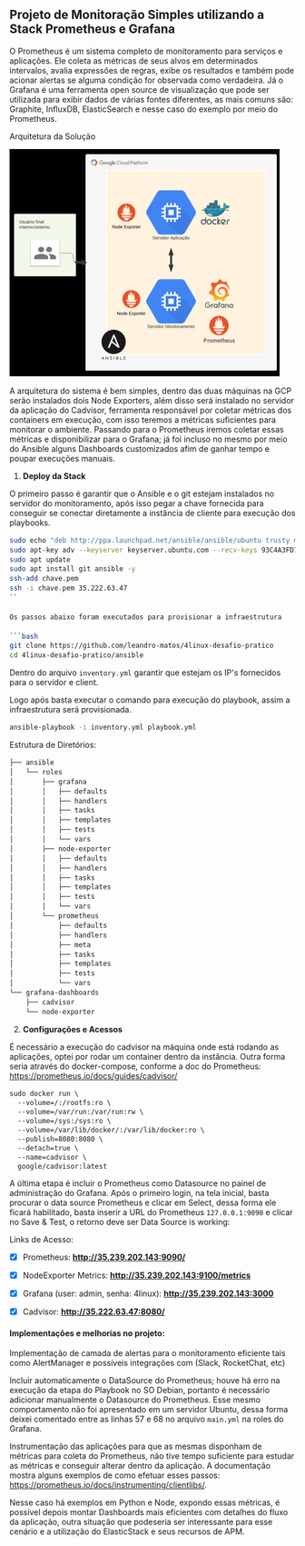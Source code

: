
## Projeto de Monitoração Simples utilizando a Stack Prometheus e Grafana

O Prometheus é um sistema completo de monitoramento para serviços e aplicações. Ele coleta as métricas de seus alvos em determinados intervalos, avalia expressões de regras, exibe os resultados e também pode acionar alertas se alguma condição for observada como verdadeira. Já o Grafana é uma ferramenta open source de visualização que pode ser utilizada para exibir dados de várias fontes diferentes, as mais comuns são: Graphite, InfluxDB, ElasticSearch e nesse caso do exemplo por meio do Prometheus.

Arquitetura da Solução

![](images/4linux.jpg)

A arquitetura do sistema é bem simples, dentro das duas máquinas na GCP serão instalados dois Node Exporters, além disso será instalado no servidor da aplicação do Cadvisor, ferramenta responsável por coletar métricas dos containers em execução, com isso teremos a métricas suficientes para monitorar o ambiente. Passando para o Prometheus iremos coletar essas métricas e disponibilizar para o Grafana; já foi incluso no mesmo por meio do Ansible alguns Dashboards customizados afim de ganhar tempo e poupar execuções manuais.

1. **Deploy da Stack**

O primeiro passo é garantir que o Ansible e o git estejam instalados no servidor do monitoramento, após isso pegar a chave fornecida para conseguir se conectar diretamente a instância de cliente para execução dos playbooks.

```bash
sudo echo "deb http://ppa.launchpad.net/ansible/ansible/ubuntu trusty main" | tee /etc/apt/sources.list
sudo apt-key adv --keyserver keyserver.ubuntu.com --recv-keys 93C4A3FD7BB9C367
sudo apt update 
sudo apt install git ansible -y
ssh-add chave.pem
ssh -i chave.pem 35.222.63.47
``

Os passos abaixo foram executados para provisionar a infraestrutura

```bash
git clone https://github.com/leandro-matos/4linux-desafio-pratico
cd 4linux-desafio-pratico/ansible
```
Dentro do arquivo `inventory.yml` garantir que estejam os IP's fornecidos para o servidor e client.

Logo após basta executar o comando para execução do playbook, assim a infraestrutura será provisionada.

```bash
ansible-playbook -i inventory.yml playbook.yml
```

Estrutura de Diretórios:
```bash
├── ansible
│   └── roles
│       ├── grafana
│       │   ├── defaults
│       │   ├── handlers
│       │   ├── tasks
│       │   ├── templates
│       │   ├── tests
│       │   └── vars
│       ├── node-exporter
│       │   ├── defaults
│       │   ├── handlers
│       │   ├── tasks
│       │   ├── templates
│       │   ├── tests
│       │   └── vars
│       └── prometheus
│           ├── defaults
│           ├── handlers
│           ├── meta
│           ├── tasks
│           ├── templates
│           ├── tests
│           └── vars
└── grafana-dashboards
    ├── cadvisor
    └── node-exporter
```

2. **Configurações e Acessos**

É necessário a execução do cadvisor na máquina onde está rodando as aplicações, optei por rodar um container dentro da instância. Outra forma seria através do docker-compose, conforme a doc do Prometheus: https://prometheus.io/docs/guides/cadvisor/

```
sudo docker run \
  --volume=/:/rootfs:ro \
  --volume=/var/run:/var/run:rw \
  --volume=/sys:/sys:ro \
  --volume=/var/lib/docker/:/var/lib/docker:ro \
  --publish=8080:8080 \
  --detach=true \
  --name=cadvisor \
  google/cadvisor:latest
```

A última etapa é incluir o Prometheus como Datasource no painel de administração do Grafana. Após o primeiro login, na tela inicial, basta procurar o data source Prometheus e clicar em Select, dessa forma ele ficará habilitado, basta inserir a URL do Prometheus `127.0.0.1:9090` e clicar no Save & Test, o retorno deve ser Data Source is working:

Links de Acesso:
- [x] Prometheus: **http://35.239.202.143:9090/**
- [x] NodeExporter Metrics: **http://35.239.202.143:9100/metrics**
- [x] Grafana (user: admin, senha: 4linux): **http://35.239.202.143:3000**
- [x] Cadvisor: **http://35.222.63.47:8080/**


#### Implementações e melhorias no projeto:
Implementação de camada de alertas para o monitoramento eficiente tais como AlertManager e possíveis integrações com (Slack, RocketChat, etc)

Incluir automaticamente o DataSource do Prometheus; houve há erro na execução da etapa do Playbook no SO Debian, portanto é necessário adicionar manualmente o Datasource do Prometheus. Esse mesmo comportamento não foi apresentado em um servidor Ubuntu, dessa forma deixei comentado entre as linhas 57 e 68 no arquivo `main.yml` na roles do Grafana.

Instrumentação das aplicações para que as mesmas disponham de métricas para coleta do Prometheus, não tive tempo suficiente para estudar as métricas e conseguir alterar dentro da aplicação. A documentação mostra alguns exemplos de como efetuar esses passos: https://prometheus.io/docs/instrumenting/clientlibs/. 

Nesse caso há exemplos em Python e Node, expondo essas métricas, é possível depois montar Dashboards mais eficientes com detalhes do fluxo da aplicação, outra situação que podeseria ser interessante para esse cenário e a utilização do ElasticStack e seus recursos de APM.

